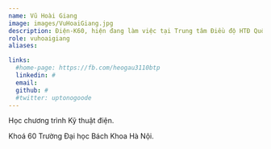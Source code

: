 ```yaml
---
name: Vũ Hoài Giang
image: images/VuHoaiGiang.jpg
description: Điện-K60, hiện đang làm việc tại Trung tâm Điều độ HTĐ Quốc gia
role: vuhoaigiang
aliases:

links:
  #home-page: https://fb.com/heogau3110btp
  linkedin: #
  email: 
  github: #
  #twitter: uptonogoode
---
```


Học chương trình Kỹ thuật điện.

Khoá 60 Trường Đại học Bách Khoa Hà Nội.

